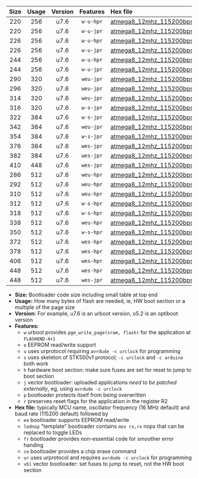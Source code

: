 |Size|Usage|Version|Features|Hex file|
|:-:|:-:|:-:|:-:|:--|
|220|256|u7.6|`w-u-hpr`|[atmega8_12mhz_115200bps_ur.hex](https://raw.githubusercontent.com/stefanrueger/urboot/main/bootloaders/atmega8/fcpu_12mhz/115200_bps/atmega8_12mhz_115200bps_ur.hex)|
|220|256|u7.6|`w-u-jpr`|[atmega8_12mhz_115200bps_ur_vbl.hex](https://raw.githubusercontent.com/stefanrueger/urboot/main/bootloaders/atmega8/fcpu_12mhz/115200_bps/atmega8_12mhz_115200bps_ur_vbl.hex)|
|226|256|u7.6|`w-u-hpr`|[atmega8_12mhz_115200bps_lednop_ur.hex](https://raw.githubusercontent.com/stefanrueger/urboot/main/bootloaders/atmega8/fcpu_12mhz/115200_bps/atmega8_12mhz_115200bps_lednop_ur.hex)|
|226|256|u7.6|`w-u-jpr`|[atmega8_12mhz_115200bps_lednop_ur_vbl.hex](https://raw.githubusercontent.com/stefanrueger/urboot/main/bootloaders/atmega8/fcpu_12mhz/115200_bps/atmega8_12mhz_115200bps_lednop_ur_vbl.hex)|
|244|256|u7.6|`w-u-hpr`|[atmega8_12mhz_115200bps_lednop_fr_ur.hex](https://raw.githubusercontent.com/stefanrueger/urboot/main/bootloaders/atmega8/fcpu_12mhz/115200_bps/atmega8_12mhz_115200bps_lednop_fr_ur.hex)|
|244|256|u7.6|`w-u-jpr`|[atmega8_12mhz_115200bps_lednop_fr_ur_vbl.hex](https://raw.githubusercontent.com/stefanrueger/urboot/main/bootloaders/atmega8/fcpu_12mhz/115200_bps/atmega8_12mhz_115200bps_lednop_fr_ur_vbl.hex)|
|290|320|u7.6|`weu-jpr`|[atmega8_12mhz_115200bps_ee_ur_vbl.hex](https://raw.githubusercontent.com/stefanrueger/urboot/main/bootloaders/atmega8/fcpu_12mhz/115200_bps/atmega8_12mhz_115200bps_ee_ur_vbl.hex)|
|296|320|u7.6|`weu-jpr`|[atmega8_12mhz_115200bps_ee_lednop_ur_vbl.hex](https://raw.githubusercontent.com/stefanrueger/urboot/main/bootloaders/atmega8/fcpu_12mhz/115200_bps/atmega8_12mhz_115200bps_ee_lednop_ur_vbl.hex)|
|314|320|u7.6|`weu-jpr`|[atmega8_12mhz_115200bps_ee_lednop_fr_ur_vbl.hex](https://raw.githubusercontent.com/stefanrueger/urboot/main/bootloaders/atmega8/fcpu_12mhz/115200_bps/atmega8_12mhz_115200bps_ee_lednop_fr_ur_vbl.hex)|
|316|320|u7.6|`w-s-jpr`|[atmega8_12mhz_115200bps_vbl.hex](https://raw.githubusercontent.com/stefanrueger/urboot/main/bootloaders/atmega8/fcpu_12mhz/115200_bps/atmega8_12mhz_115200bps_vbl.hex)|
|322|384|u7.6|`w-s-jpr`|[atmega8_12mhz_115200bps_lednop_vbl.hex](https://raw.githubusercontent.com/stefanrueger/urboot/main/bootloaders/atmega8/fcpu_12mhz/115200_bps/atmega8_12mhz_115200bps_lednop_vbl.hex)|
|342|384|u7.6|`weu-jpr`|[atmega8_12mhz_115200bps_ee_lednop_fr_ce_ur_vbl.hex](https://raw.githubusercontent.com/stefanrueger/urboot/main/bootloaders/atmega8/fcpu_12mhz/115200_bps/atmega8_12mhz_115200bps_ee_lednop_fr_ce_ur_vbl.hex)|
|354|384|u7.6|`w-s-jpr`|[atmega8_12mhz_115200bps_lednop_fr_vbl.hex](https://raw.githubusercontent.com/stefanrueger/urboot/main/bootloaders/atmega8/fcpu_12mhz/115200_bps/atmega8_12mhz_115200bps_lednop_fr_vbl.hex)|
|376|384|u7.6|`wes-jpr`|[atmega8_12mhz_115200bps_ee_vbl.hex](https://raw.githubusercontent.com/stefanrueger/urboot/main/bootloaders/atmega8/fcpu_12mhz/115200_bps/atmega8_12mhz_115200bps_ee_vbl.hex)|
|382|384|u7.6|`wes-jpr`|[atmega8_12mhz_115200bps_ee_lednop_vbl.hex](https://raw.githubusercontent.com/stefanrueger/urboot/main/bootloaders/atmega8/fcpu_12mhz/115200_bps/atmega8_12mhz_115200bps_ee_lednop_vbl.hex)|
|410|448|u7.6|`wes-jpr`|[atmega8_12mhz_115200bps_ee_lednop_fr_vbl.hex](https://raw.githubusercontent.com/stefanrueger/urboot/main/bootloaders/atmega8/fcpu_12mhz/115200_bps/atmega8_12mhz_115200bps_ee_lednop_fr_vbl.hex)|
|286|512|u7.6|`weu-hpr`|[atmega8_12mhz_115200bps_ee_ur.hex](https://raw.githubusercontent.com/stefanrueger/urboot/main/bootloaders/atmega8/fcpu_12mhz/115200_bps/atmega8_12mhz_115200bps_ee_ur.hex)|
|292|512|u7.6|`weu-hpr`|[atmega8_12mhz_115200bps_ee_lednop_ur.hex](https://raw.githubusercontent.com/stefanrueger/urboot/main/bootloaders/atmega8/fcpu_12mhz/115200_bps/atmega8_12mhz_115200bps_ee_lednop_ur.hex)|
|310|512|u7.6|`weu-hpr`|[atmega8_12mhz_115200bps_ee_lednop_fr_ur.hex](https://raw.githubusercontent.com/stefanrueger/urboot/main/bootloaders/atmega8/fcpu_12mhz/115200_bps/atmega8_12mhz_115200bps_ee_lednop_fr_ur.hex)|
|312|512|u7.6|`w-s-hpr`|[atmega8_12mhz_115200bps.hex](https://raw.githubusercontent.com/stefanrueger/urboot/main/bootloaders/atmega8/fcpu_12mhz/115200_bps/atmega8_12mhz_115200bps.hex)|
|318|512|u7.6|`w-s-hpr`|[atmega8_12mhz_115200bps_lednop.hex](https://raw.githubusercontent.com/stefanrueger/urboot/main/bootloaders/atmega8/fcpu_12mhz/115200_bps/atmega8_12mhz_115200bps_lednop.hex)|
|338|512|u7.6|`weu-hpr`|[atmega8_12mhz_115200bps_ee_lednop_fr_ce_ur.hex](https://raw.githubusercontent.com/stefanrueger/urboot/main/bootloaders/atmega8/fcpu_12mhz/115200_bps/atmega8_12mhz_115200bps_ee_lednop_fr_ce_ur.hex)|
|350|512|u7.6|`w-s-hpr`|[atmega8_12mhz_115200bps_lednop_fr.hex](https://raw.githubusercontent.com/stefanrueger/urboot/main/bootloaders/atmega8/fcpu_12mhz/115200_bps/atmega8_12mhz_115200bps_lednop_fr.hex)|
|372|512|u7.6|`wes-hpr`|[atmega8_12mhz_115200bps_ee.hex](https://raw.githubusercontent.com/stefanrueger/urboot/main/bootloaders/atmega8/fcpu_12mhz/115200_bps/atmega8_12mhz_115200bps_ee.hex)|
|378|512|u7.6|`wes-hpr`|[atmega8_12mhz_115200bps_ee_lednop.hex](https://raw.githubusercontent.com/stefanrueger/urboot/main/bootloaders/atmega8/fcpu_12mhz/115200_bps/atmega8_12mhz_115200bps_ee_lednop.hex)|
|406|512|u7.6|`wes-hpr`|[atmega8_12mhz_115200bps_ee_lednop_fr.hex](https://raw.githubusercontent.com/stefanrueger/urboot/main/bootloaders/atmega8/fcpu_12mhz/115200_bps/atmega8_12mhz_115200bps_ee_lednop_fr.hex)|
|448|512|u7.6|`wes-hpr`|[atmega8_12mhz_115200bps_ee_lednop_fr_ce.hex](https://raw.githubusercontent.com/stefanrueger/urboot/main/bootloaders/atmega8/fcpu_12mhz/115200_bps/atmega8_12mhz_115200bps_ee_lednop_fr_ce.hex)|
|448|512|u7.6|`wes-jpr`|[atmega8_12mhz_115200bps_ee_lednop_fr_ce_vbl.hex](https://raw.githubusercontent.com/stefanrueger/urboot/main/bootloaders/atmega8/fcpu_12mhz/115200_bps/atmega8_12mhz_115200bps_ee_lednop_fr_ce_vbl.hex)|

- **Size:** Bootloader code size including small table at top end
- **Usage:** How many bytes of flash are needed, ie, HW boot section or a multiple of the page size
- **Version:** For example, u7.6 is an urboot version, o5.2 is an optiboot version
- **Features:**
  + `w` urboot provides `pgm_write_page(sram, flash)` for the application at `FLASHEND-4+1`
  + `e` EEPROM read/write support
  + `u` uses urprotocol requiring `avrdude -c urclock` for programming
  + `s` uses skeleton of STK500v1 protocol; `-c urclock` and `-c arduino` both work
  + `h` hardware boot section: make sure fuses are set for reset to jump to boot section
  + `j` vector bootloader: uploaded applications *need to be patched externally*, eg, using `avrdude -c urclock`
  + `p` bootloader protects itself from being overwritten
  + `r` preserves reset flags for the application in the register R2
- **Hex file:** typically MCU name, oscillator frequency (16 MHz default) and baud rate (115200 default) followed by
  + `ee` bootloader supports EEPROM read/write
  + `lednop` "template" bootloader contains `mov rx,rx` nops that can be replaced to toggle LEDs
  + `fr` bootloader provides non-essential code for smoother error handing
  + `ce` bootloader provides a chip erase command
  + `ur` uses urprotocol and requires `avrdude -c urclock` for programming
  + `vbl` vector bootloader: set fuses to jump to reset, not the HW boot section
